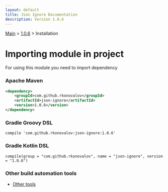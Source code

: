 ```yaml
---
layout: default
title: Json Ignore Documentation
description: Version 1.0.6
---
```


[Main](../../index.MD) > [1.0.6](../index.MD) > Installation

# Importing module in project
For using this module you need to import dependency

### Apache Maven
```xml
<dependency>
    <groupId>com.github.rkonovalov</groupId>
    <artifactId>json-ignore</artifactId>
    <version>1.0.6</version>
</dependency>
```

### Gradle Groovy DSL
```text
compile 'com.github.rkonovalov:json-ignore:1.0.6'
```

### Gradle Kotlin DSL
```text
compile(group = "com.github.rkonovalov", name = "json-ignore", version = "1.0.6")
```

### Other build automation tools
* [Other tools](https://search.maven.org/artifact/com.github.rkonovalov/json-ignore/1.0.6/jar)